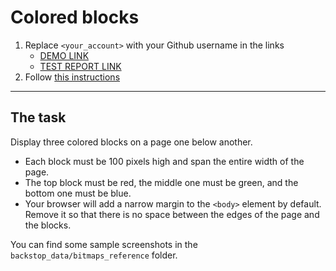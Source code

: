 # Colored blocks
1. Replace `<your_account>` with your Github username in the links
    - [DEMO LINK](https://PolishchukViacheslav.github.io/layout_colored-blocks/)
    - [TEST REPORT LINK](https://PolishchukViacheslav.github.io/layout_colored-blocks/report/html_report/)
2. Follow [this instructions](https://mate-academy.github.io/layout_task-guideline/)
___

## The task
Display three colored blocks on a page one below another.

- Each block must be 100 pixels high and span the entire width of the page.
- The top block must be red, the middle one must be green, and the bottom one must be blue.
- Your browser will add a narrow margin to the `<body>` element by default. Remove it so that there is no space between the edges of the page and the blocks.

You can find some sample screenshots in the `backstop_data/bitmaps_reference` folder.
